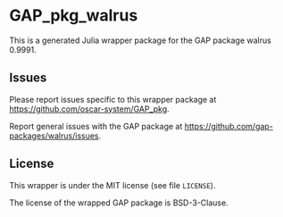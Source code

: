# GAP_pkg_walrus

This is a generated Julia wrapper package for the GAP package walrus 0.9991.

## Issues

Please report issues specific to this wrapper package at <https://github.com/oscar-system/GAP_pkg>.

Report general issues with the GAP package at <https://github.com/gap-packages/walrus/issues>.

## License

This wrapper is under the MIT license (see file `LICENSE`).

The license of the wrapped GAP package is BSD-3-Clause.
